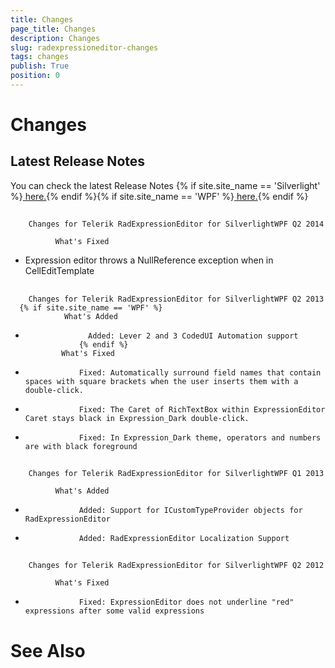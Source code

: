 ```yaml
---
title: Changes
page_title: Changes
description: Changes
slug: radexpressioneditor-changes
tags: changes
publish: True
position: 0
---
```


# Changes



## Latest Release Notes

You can check the latest Release Notes
          {% if site.site_name == 'Silverlight' %}[ here.](http://www.telerik.com/products/silverlight/whats-new/release_notes.aspx){% endif %}{% if site.site_name == 'WPF' %}[ here.](http://www.telerik.com/products/wpf/whats-new/release-history.aspx){% endif %}

## 
		Changes for Telerik RadExpressionEditor for SilverlightWPF Q2 2014
	  
			  What's Fixed
			

* Expression editor throws a NullReference exception when in CellEditTemplate
				  

## 
        Changes for Telerik RadExpressionEditor for SilverlightWPF Q2 2013
      {% if site.site_name == 'WPF' %}
                What's Added
              

* 
                    Added: Lever 2 and 3 CodedUI Automation support
                  {% endif %}
              What's Fixed
            

* 
                  Fixed: Automatically surround field names that contain spaces with square brackets when the user inserts them with a double-click.
                

* 
                  Fixed: The Caret of RichTextBox within ExpressionEditor Caret stays black in Expression_Dark double-click.
                

* 
                  Fixed: In Expression_Dark theme, operators and numbers are with black foreground
                

## 
        Changes for Telerik RadExpressionEditor for SilverlightWPF Q1 2013
      
              What's Added
            

* 
                  Added: Support for ICustomTypeProvider objects for RadExpressionEditor
                

* 
                  Added: RadExpressionEditor Localization Support
                

## 
        Changes for Telerik RadExpressionEditor for SilverlightWPF Q2 2012
      
              What's Fixed
            

* 
                  Fixed: ExpressionEditor does not underline "red" expressions after some valid expressions
                

# See Also
